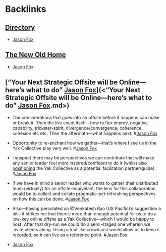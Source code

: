 
# Backlinks
## [Directory](<Directory.md>)
- [Jason Fox](<Jason Fox.md>)

## [The New Old Home](<The New Old Home.md>)
- [Jason Fox](<Jason Fox.md>):

## [“Your Next Strategic Offsite will be Online—here’s what to do” [Jason Fox](<Jason Fox.md>)](<“Your Next Strategic Offsite will be Online—here’s what to do” [Jason Fox](<Jason Fox.md>).md>)
- The considerations that goes into an offsite before it happens can make or break it. Then the live event itself—how to flex improv, negative capability, trickster-spirit, divergence/convergence, coherence, cohesion etc etc. Then the aftermath—what happens next. #[Jason Fox](<Jason Fox.md>)

- Opportunity to re-enchant how we gather—that’s where I see us in the Yak Collective play very well. #[Jason Fox](<Jason Fox.md>)

- I suspect there may be perspectives we can contribute that will make any senior leader feel more inspired/confident to do it (whilst also [positioning](<positioning.md>) the Yak Collective as a potential facilitation partner/guide). #[Jason Fox](<Jason Fox.md>)

- If we have in mind a senior leader who wants to gather their distributed team (virtually) for an offsite-equivelant, the lens for this collaboration would be to collect and collate pragmatic-yet-refreshing perspectives on how this can be done. #[Jason Fox](<Jason Fox.md>)

- Also—having percolated on @Venkatesh Rao (US Pacific)’s suggestion a bit—it strikes me that there’s more than enough potential for us to do a low-key online offsite as a Yak Collective—which I would be happy to host. After that dry-run we could do a semi-staged one wherein we invite clients along. Using a tool like crowdcast would allow us to keep it recorded, so it can live as a reference point. #[Jason Fox](<Jason Fox.md>)

- [Jason Fox](<Jason Fox.md>)

